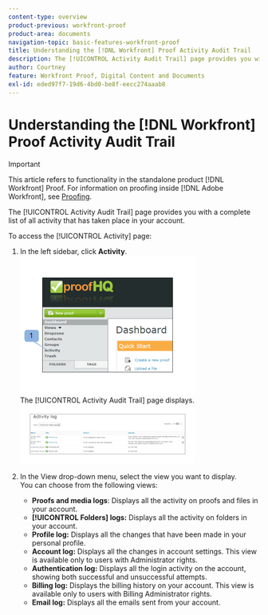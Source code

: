 ```yaml
---
content-type: overview
product-previous: workfront-proof
product-area: documents
navigation-topic: basic-features-workfront-proof
title: Understanding the [!DNL Workfront] Proof Activity Audit Trail
description: The [!UICONTROL Activity Audit Trail] page provides you with a complete list of all activity that has taken place in your account.
author: Courtney
feature: Workfront Proof, Digital Content and Documents
exl-id: eded97f7-19d6-4bd0-be8f-eecc274aaab8
---
```

# Understanding the [!DNL Workfront] Proof Activity Audit Trail

>[!IMPORTANT]
>
>This article refers to functionality in the standalone product [!DNL Workfront] Proof. For information on proofing inside [!DNL Adobe Workfront], see [Proofing](../../../review-and-approve-work/proofing/proofing.md).

The [!UICONTROL Activity Audit Trail] page provides you with a complete list of all activity that has taken&nbsp;place in your account.

To access the [!UICONTROL Activity] page:

1. In the left sidebar, click **Activity**.\
   ![Activity.png](assets/activity-350x278.png)\
   The [!UICONTROL Activity Audit Trail] page displays.\
   ![Proof_and_media.png](assets/proof-and-media-350x119.png)

1. In the View drop-down menu, select the view you want to display.\
   You can choose from the following views:

   * **Proofs and media logs**: Displays&nbsp;all the activity on proofs and files in your account.
   * **[!UICONTROL Folders] logs:** Displays all the activity on folders in your account.
   * **Profile log:** Displays all the changes that have been made in your personal profile.
   * **Account log:** Displays all the changes in account settings. This view is available only to users with Administrator rights.
   * **Authentication log:** Displays all the login activity on the account, showing both successful and unsuccessful attempts.
   * **Billing log:** Displays the billing history on your account. This view is available only to users with Billing Administrator rights.
   * **Email log:** Displays all the emails sent from your account.&nbsp;
